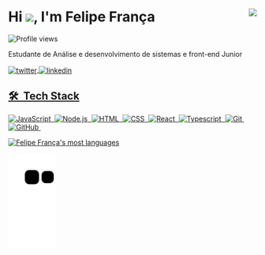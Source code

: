 
<div>
<img align="right" height="590em" src="https://raw.githubusercontent.com/gist/felipefn/c27eb80dbad0dac7d4473bd79dc7f4e9/raw/65096dbeecc6b162c4f8c569b00fb21c3ae13d62/githubcard.svg"/>
<h1 align="left">Hi <img src="https://raw.githubusercontent.com/kaueMarques/kaueMarques/master/hi.gif" width="30px">, I'm Felipe França</h1>
<p align="left"> <img src="https://komarev.com/ghpvc/?username=felipefn&color=yellow" alt="Profile views" /> </p> 

<p>Estudante de Análise e desenvolvimento de sistemas e front-end Junior</p>
<a href="https://twitter.com/felpsdog" target="_blank">
  <img align="center" src="https://img.shields.io/badge/-felpsdog-05122A?style=flat&logo=twitter" alt="twitter"/>  
</a>
<a href="https://linkedin.com/in/felipefneves" target="_blank">
<img align="center" src="https://img.shields.io/badge/-felipefneves-05122A?style=flat&logo=linkedin" alt="linkedin"/>
  
## 🛠 &nbsp;Tech Stack
  ![JavaScript](https://img.shields.io/badge/-JavaScript-05122A?style=flat&logo=javascript)&nbsp;
![Node.js](https://img.shields.io/badge/-Node.js-05122A?style=flat&logo=node.js)&nbsp;
![HTML](https://img.shields.io/badge/-HTML-05122A?style=flat&logo=HTML5)&nbsp;
![CSS](https://img.shields.io/badge/-CSS-05122A?style=flat&logo=CSS3&logoColor=1572B6)&nbsp;
![React](https://img.shields.io/badge/-React-05122A?style=flat&logo=react)&nbsp;
![Typescript](https://img.shields.io/badge/-Typescript-05122A?style=flat&logo=Typescript)&nbsp;
![Git](https://img.shields.io/badge/-Git-05122A?style=flat&logo=git)&nbsp;
![GitHub](https://img.shields.io/badge/-GitHub-05122A?style=flat&logo=github)&nbsp;

<img  width="480em" src="https://github-readme-stats.vercel.app/api/top-langs/?username=felipefn&layout=compact&theme=vision-friendly-dark" alt="Felipe França's most languages"/>
</p>
</div>




![Snake animation](https://github.com/rafaballerini/rafaballerini/blob/output/github-contribution-grid-snake.svg)
